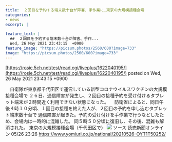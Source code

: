 ```yaml
---
title:  ２回目を予約する端末数十台が障害、手作業に…東京の大規模接種会場  
categories:
- news
excerpt: |
  
feature_text: |
  ##  ２回目を予約する端末数十台が障害、手作...
  Wed, 26 May 2021 23:43:15  +0900
feature_image: "https://picsum.photos/2560/600?image=733"
image: "https://picsum.photos/2560/600?image=733"
---
```


[https://rosie.5ch.net/test/read.cgi/liveplus/1622040195/](https://rosie.5ch.net/test/read.cgi/liveplus/1622040195/)
posted on Wed, 26 May 2021 23:43:15  +0900

<!--more-->

　自衛隊が東京都千代田区で運営している新型コロナウイルスワクチンの大規模接種会場で ２６日、通信障害が発生し、２回目の接種予約を受け付けるタブレット端末が２時間近く利用できない状態になった。 　防衛省によると、同日午後４時１０分頃、１回目の接種を終えた人が、２回目の予約を申し込むタブレット端末数十台で 通信障害が起きた。予約の受け付けを手作業で行うなどしたため、会場内は一時的に混雑した。 同５時５０分頃に復旧し、その後、混雑も解消された。 東京の大規模接種会場（千代田区で） ![](https://www.yomiuri.co.jp/media/2021/05/20210526-OYT1I50144-1.jpg) ソース 読売新聞オンライン 05/26 23:26 https://www.yomiuri.co.jp/national/20210526-OYT1T50252/
